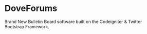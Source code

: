 # DoveForums
Brand New Bulletin Board software built on the Codeigniter &amp; Twitter Bootstrap Framework.
